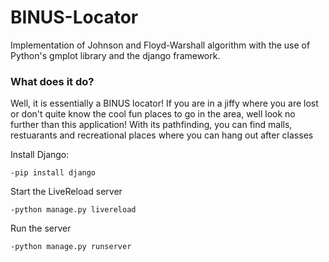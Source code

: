 # BINUS-Locator
Implementation of Johnson and Floyd-Warshall algorithm with the use of Python's gmplot library and the django framework.

### What does it do?
Well, it is essentially a BINUS locator! If you are in a jiffy where you are lost or don't quite know the cool fun places to go in the area, well look no further than this application! With its pathfinding, you can find malls, restuarants and recreational places where you can hang out after classes

Install Django:
```
-pip install django
```
Start the LiveReload server
```
-python manage.py livereload
```
Run the server
```
-python manage.py runserver
```
